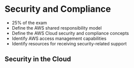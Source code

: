# Security and Compliance

- 25% of the exam
- Define the AWS shared responsibility model
- Define the AWS Cloud security and compliance concepts
- Identify AWS access management capabilities
- Identify resources for receiving security-related support

## Security in the Cloud

